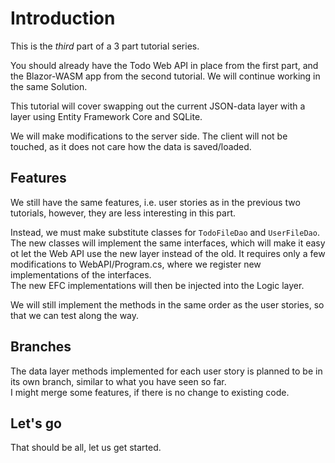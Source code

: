 # Introduction

This is the _third_ part of a 3 part tutorial series.

You should already have the Todo Web API in place from the first part, and the Blazor-WASM app from the second tutorial. 
We will continue working in the same Solution.

This tutorial will cover swapping out the current JSON-data layer with a layer using Entity Framework Core and SQLite.

We will make modifications to the server side. The client will not be touched, as it does not care how the data is saved/loaded.

## Features

We still have the same features, i.e. user stories as in the previous two tutorials, however, they are less interesting in this part.

Instead, we must make substitute classes for `TodoFileDao` and `UserFileDao`. The new classes will implement the same interfaces,
which will make it easy ot let the Web API use the new layer instead of the old. It requires only a few modifications to WebAPI/Program.cs, where we register new implementations of the interfaces.\
The new EFC implementations will then be injected into the Logic layer.

We will still implement the methods in the same order as the user stories, so that we can test along the way.

## Branches
The data layer methods implemented for each user story is planned to be in its own branch, similar to what you have seen so far.\
I might merge some features, if there is no change to existing code.

## Let's go

That should be all, let us get started.
